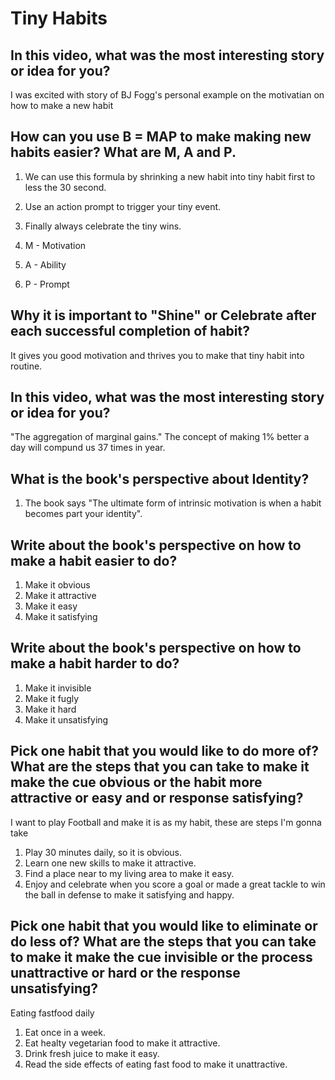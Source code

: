 # Tiny Habits

## In this video, what was the most interesting story or idea for you?

I was excited with story of BJ Fogg's personal example on the motivatian on how to make a new habit

## How can you use B = MAP to make making new habits easier? What are M, A and P.

1. We can use this formula by shrinking a new habit into tiny habit first to less the 30 second.
2. Use an action prompt to trigger your tiny event.
3. Finally always celebrate the tiny wins.


1. M - Motivation
2. A - Ability
3. P - Prompt

## Why it is important to "Shine" or Celebrate after each successful completion of habit?

It gives you good motivation and thrives you to make that tiny habit into routine.

## In this video, what was the most interesting story or idea for you?

"The aggregation of marginal gains."
The concept of making 1% better a day will compund us 37 times in year.

## What is the book's perspective about Identity?

1. The book says "The ultimate form of intrinsic motivation is when a habit becomes part your identity".

## Write about the book's perspective on how to make a habit easier to do?

1. Make it obvious
2. Make it attractive
3. Make it easy
4. Make it satisfying
 


## Write about the book's perspective on how to make a habit harder to do?

1. Make it invisible
2. Make it fugly
3. Make it hard
4. Make it unsatisfying

## Pick one habit that you would like to do more of? What are the steps that you can take to make it make the cue obvious or the habit more attractive or easy and or response satisfying?

I want to play Football and make it is as my habit, these are steps I'm gonna take

1. Play 30 minutes daily, so it is obvious.
2. Learn one new skills to make it attractive.
3. Find a place near to my living area to make it easy.
4. Enjoy and celebrate when you score a goal or made a great tackle to win the ball in defense to make it satisfying and happy.


## Pick one habit that you would like to eliminate or do less of? What are the steps that you can take to make it make the cue invisible or the process unattractive or hard or the response unsatisfying?

Eating fastfood daily

1. Eat once in a week.
2. Eat healty vegetarian food to make it attractive.
3. Drink fresh juice to make it easy.
4. Read the side effects of eating fast food to make it unattractive.




